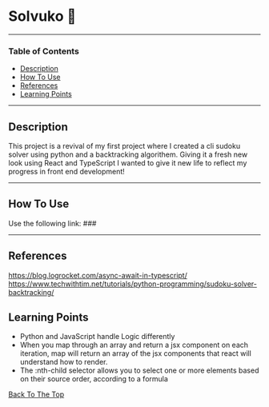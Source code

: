 # Solvuko 🔢

---

### Table of Contents

- [Description](#description)
- [How To Use](#how-to-use)
- [References](#references)
- [Learning Points](#learning-points)

---

## Description

This project is a revival of my first project where I created a cli sudoku solver using python and a backtracking algorithem. Giving it a fresh new look using React and TypeScript I wanted to give it new life to reflect my progress in front end development!

---

## How To Use

Use the following link: ###

---

## References

https://blog.logrocket.com/async-await-in-typescript/
https://www.techwithtim.net/tutorials/python-programming/sudoku-solver-backtracking/

## Learning Points

- Python and JavaScript handle Logic differently
- When you map through an array and return a jsx component on each iteration, map will return an array of the jsx components that react will understand how to render.
- The :nth-child selector allows you to select one or more elements based on their source order, according to a formula

[Back To The Top](#read-me-template)
